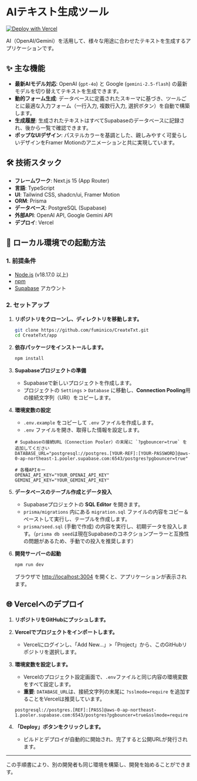 # AIテキスト生成ツール

[![Deploy with Vercel](https://vercel.com/button)](https://vercel.com/new/clone?repository-url=https%3A%2F%2Fgithub.com%2Ffuminico%2FCreateTxt)

AI（OpenAI/Gemini）を活用して、様々な用途に合わせたテキストを生成するアプリケーションです。

## ✨ 主な機能

- **最新AIモデル対応**: OpenAI (`gpt-4o`) と Google (`gemini-2.5-flash`) の最新モデルを切り替えてテキストを生成できます。
- **動的フォーム生成**: データベースに定義されたスキーマに基づき、ツールごとに最適な入力フォーム（一行入力, 複数行入力, 選択ボタン）を自動で構築します。
- **生成履歴**: 生成されたテキストはすべてSupabaseのデータベースに記録され、後から一覧で確認できます。
- **ポップなUIデザイン**: パステルカラーを基調とした、親しみやすく可愛らしいデザインをFramer Motionのアニメーションと共に実現しています。

## 🛠️ 技術スタック

- **フレームワーク**: Next.js 15 (App Router)
- **言語**: TypeScript
- **UI**: Tailwind CSS, shadcn/ui, Framer Motion
- **ORM**: Prisma
- **データベース**: PostgreSQL (Supabase)
- **外部API**: OpenAI API, Google Gemini API
- **デプロイ**: Vercel

## 🚀 ローカル環境での起動方法

### 1. 前提条件

- [Node.js](https://nodejs.org/) (v18.17.0 以上)
- [npm](https://www.npmjs.com/)
- [Supabase](https://supabase.com/) アカウント

### 2. セットアップ

1.  **リポジトリをクローンし、ディレクトリを移動します。**
    ```bash
    git clone https://github.com/fuminico/CreateTxt.git
    cd CreateTxt/app
    ```

2.  **依存パッケージをインストールします。**
    ```bash
    npm install
    ```

3.  **Supabaseプロジェクトの準備**
    -   Supabaseで新しいプロジェクトを作成します。
    -   プロジェクトの `Settings` > `Database` に移動し、**Connection Pooling**用の接続文字列（URI）をコピーします。

4.  **環境変数の設定**
    -   `.env.example` をコピーして `.env` ファイルを作成します。
    -   `.env` ファイルを開き、取得した情報を設定します。
      ```.env
      # Supabaseの接続URL（Connection Pooler）の末尾に `?pgbouncer=true` を追加してください
      DATABASE_URL="postgresql://postgres.[YOUR-REF]:[YOUR-PASSWORD]@aws-0-ap-northeast-1.pooler.supabase.com:6543/postgres?pgbouncer=true"

      # 各種APIキー
      OPENAI_API_KEY="YOUR_OPENAI_API_KEY"
      GEMINI_API_KEY="YOUR_GEMINI_API_KEY"
      ```

5.  **データベースのテーブル作成とデータ投入**
    -   Supabaseプロジェクトの **SQL Editor** を開きます。
    -   `prisma/migrations` 内にある `migration.sql` ファイルの内容をコピー＆ペーストして実行し、テーブルを作成します。
    -   `prisma/seed.sql` (手動で作成) の内容を実行し、初期データを投入します。（`prisma db seed`は現在Supabaseのコネクションプーラーと互換性の問題があるため、手動での投入を推奨します）

6.  **開発サーバーの起動**
    ```bash
    npm run dev
    ```
    ブラウザで [http://localhost:3004](http://localhost:3004) を開くと、アプリケーションが表示されます。

## 🌐 Vercelへのデプロイ

1.  **リポジトリをGitHubにプッシュします。**

2.  **Vercelでプロジェクトをインポートします。**
    -   Vercelにログインし、「Add New...」>「Project」から、このGitHubリポジトリを選択します。

3.  **環境変数を設定します。**
    -   Vercelのプロジェクト設定画面で、`.env`ファイルと同じ内容の環境変数をすべて設定します。
    -   **重要**: `DATABASE_URL`は、接続文字列の末尾に `?sslmode=require` を追加することをVercelは推奨しています。
      ```
      postgresql://postgres.[REF]:[PASS]@aws-0-ap-northeast-1.pooler.supabase.com:6543/postgres?pgbouncer=true&sslmode=require
      ```

4.  **「Deploy」ボタンをクリックします。**
    -   ビルドとデプロイが自動的に開始され、完了すると公開URLが発行されます。
---
この手順書により、別の開発者も同じ環境を構築し、開発を始めることができます。
